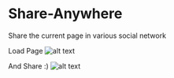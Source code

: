 # Share-Anywhere
Share the current page in various social network

Load Page
![alt text](https://i.imgur.com/4tH358k.png)

And Share :)
![alt text](https://i.imgur.com/cWDTS71.png)
